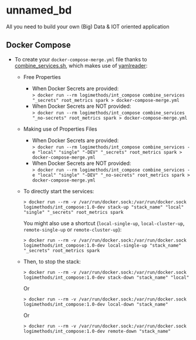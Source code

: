 # unnamed_bd
All you need to build your own (Big) Data &amp; IOT oriented application

## Docker Compose

* To create your `docker-compose-merge.yml` file thanks to [combine_services.sh](./dz_compose/scripts/combine_services.sh), which makes use of [yamlreader](https://github.com/ImmobilienScout24/yamlreader):
    * Free Properties
      * When Docker Secrets are provided:    
      `> docker run --rm logimethods/int_compose combine_services "_secrets" root_metrics spark > docker-compose-merge.yml`
      * When Docker Secrets are NOT provided:    
      `> docker run --rm logimethods/int_compose combine_services "_no-secrets" root_metrics spark > docker-compose-merge.yml`
    * Making use of Properties Files
      * When Docker Secrets are provided:    
      `> docker run --rm logimethods/int_compose combine_services -e "local" "single" "-DEV" "_secrets" root_metrics spark > docker-compose-merge.yml`
      * When Docker Secrets are NOT provided:    
      `> docker run --rm logimethods/int_compose combine_services -e "local" "single" "-DEV" "_no-secrets" root_metrics spark > docker-compose-merge.yml`

    * To directly start the services:
      ```
      > docker run --rm -v /var/run/docker.sock:/var/run/docker.sock logimethods/int_compose:1.0-dev stack-up "stack_name" "local" "single" "_secrets" root_metrics spark
      ```
      You might also use a shortcut (`local-single-up`, `local-cluster-up`, `remote-single-up` or `remote-cluster-up`):
      ```
      > docker run --rm -v /var/run/docker.sock:/var/run/docker.sock logimethods/int_compose:1.0-dev local-single-up "stack_name" "_secrets" root_metrics spark
      ```

    * Then, to stop the stack:
      ```
      > docker run --rm -v /var/run/docker.sock:/var/run/docker.sock logimethods/int_compose:1.0-dev stack-down "stack_name" "local"
      ```
      Or
      ```
      > docker run --rm -v /var/run/docker.sock:/var/run/docker.sock logimethods/int_compose:1.0-dev local-down "stack_name"
      ```
      Or
      ```
      > docker run --rm -v /var/run/docker.sock:/var/run/docker.sock logimethods/int_compose:1.0-dev remote-down "stack_name"
      ```
